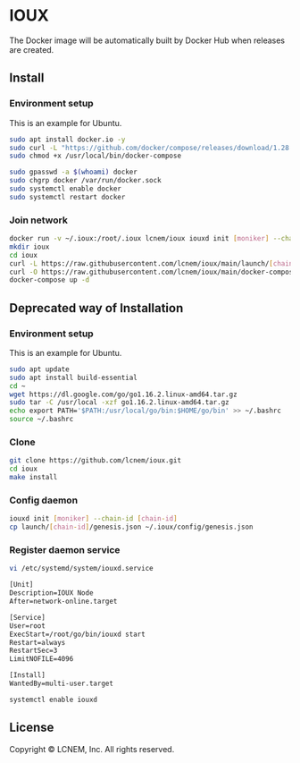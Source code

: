 # IOUX

The Docker image will be automatically built by Docker Hub when releases are created.

## Install

### Environment setup

This is an example for Ubuntu.

```bash
sudo apt install docker.io -y
sudo curl -L "https://github.com/docker/compose/releases/download/1.28.6/docker-compose-$(uname -s)-$(uname -m)" -o /usr/local/bin/docker-compose
sudo chmod +x /usr/local/bin/docker-compose

sudo gpasswd -a $(whoami) docker
sudo chgrp docker /var/run/docker.sock
sudo systemctl enable docker
sudo systemctl restart docker
```

### Join network

```bash
docker run -v ~/.ioux:/root/.ioux lcnem/ioux iouxd init [moniker] --chain-id [chain-id]
mkdir ioux
cd ioux
curl -L https://raw.githubusercontent.com/lcnem/ioux/main/launch/[chain-id]/genesis.json > ~/.ioux/config/genesis.json
curl -O https://raw.githubusercontent.com/lcnem/ioux/main/docker-compose.yml
docker-compose up -d
```

## Deprecated way of Installation

### Environment setup

This is an example for Ubuntu.

```bash
sudo apt update
sudo apt install build-essential
cd ~
wget https://dl.google.com/go/go1.16.2.linux-amd64.tar.gz
sudo tar -C /usr/local -xzf go1.16.2.linux-amd64.tar.gz
echo export PATH='$PATH:/usr/local/go/bin:$HOME/go/bin' >> ~/.bashrc
source ~/.bashrc
```

### Clone

```bash
git clone https://github.com/lcnem/ioux.git
cd ioux
make install
```

### Config daemon

```bash
iouxd init [moniker] --chain-id [chain-id]
cp launch/[chain-id]/genesis.json ~/.ioux/config/genesis.json
```

### Register daemon service

```bash
vi /etc/systemd/system/iouxd.service
```

```txt
[Unit]
Description=IOUX Node
After=network-online.target

[Service]
User=root
ExecStart=/root/go/bin/iouxd start
Restart=always
RestartSec=3
LimitNOFILE=4096

[Install]
WantedBy=multi-user.target
```

```bash
systemctl enable iouxd
```

## License

Copyright © LCNEM, Inc. All rights reserved.
